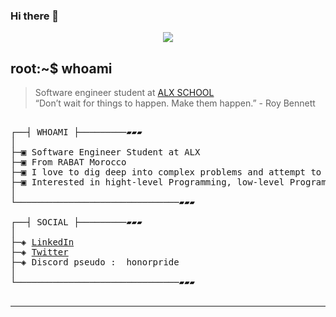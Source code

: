 ### Hi there 👋

</p>
<p align="center">  
<img src ="https://cdn.dribbble.com/users/2495095/screenshots/6022014/media/bde6ebc855e312547d5f791f427de779.gif">
</p>

## root:~$ whoami
>  Software engineer student at [ALX SCHOOL](https://www.alxafrica.com//) \
>  “Don’t wait for things to happen. Make them happen.” - Roy Bennett 


<pre>

┌──┤ WHOAMI ├─────────▰▰▰
│
├─▣ Software Engineer Student at ALX
├─▣ From RABAT Morocco
├─▣ I love to dig deep into complex problems and attempt to find the simplest yet the most effecient solution.
├─▣ Interested in hight-level Programming, low-level Programming, CyberSecurity, DevOps, Netwroking, Cloud and AI.
│
└───────────────────────────────▰▰▰

┌──┤ SOCIAL ├─────────▰▰▰
│
├─◈ <a href="https://www.linkedin.com/in/honor-pride-865789196/">LinkedIn</a>
├─◈ <a href="https://twitter.com/charaf_gdm">Twitter</a>
├─◈ Discord pseudo :  honorpride
│
└───────────────────────────────▰▰▰

</pre>

--------------
